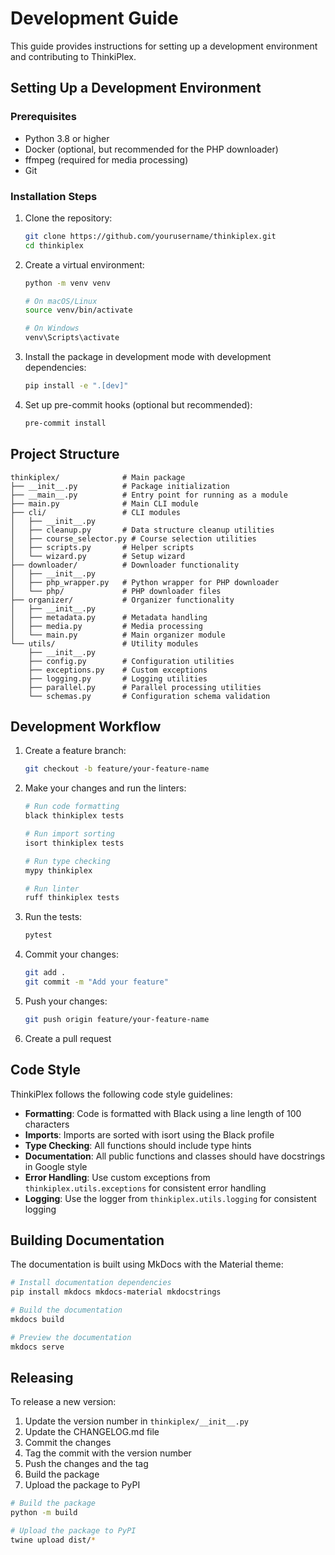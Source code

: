 # Development Guide

This guide provides instructions for setting up a development environment and contributing to ThinkiPlex.

## Setting Up a Development Environment

### Prerequisites

- Python 3.8 or higher
- Docker (optional, but recommended for the PHP downloader)
- ffmpeg (required for media processing)
- Git

### Installation Steps

1. Clone the repository:

   ```bash
   git clone https://github.com/yourusername/thinkiplex.git
   cd thinkiplex
   ```

2. Create a virtual environment:

   ```bash
   python -m venv venv

   # On macOS/Linux
   source venv/bin/activate

   # On Windows
   venv\Scripts\activate
   ```

3. Install the package in development mode with development dependencies:

   ```bash
   pip install -e ".[dev]"
   ```

4. Set up pre-commit hooks (optional but recommended):

   ```bash
   pre-commit install
   ```

## Project Structure

```
thinkiplex/              # Main package
├── __init__.py          # Package initialization
├── __main__.py          # Entry point for running as a module
├── main.py              # Main CLI module
├── cli/                 # CLI modules
│   ├── __init__.py
│   ├── cleanup.py       # Data structure cleanup utilities
│   ├── course_selector.py # Course selection utilities
│   ├── scripts.py       # Helper scripts
│   └── wizard.py        # Setup wizard
├── downloader/          # Downloader functionality
│   ├── __init__.py
│   ├── php_wrapper.py   # Python wrapper for PHP downloader
│   └── php/             # PHP downloader files
├── organizer/           # Organizer functionality
│   ├── __init__.py
│   ├── metadata.py      # Metadata handling
│   ├── media.py         # Media processing
│   └── main.py          # Main organizer module
└── utils/               # Utility modules
    ├── __init__.py
    ├── config.py        # Configuration utilities
    ├── exceptions.py    # Custom exceptions
    ├── logging.py       # Logging utilities
    ├── parallel.py      # Parallel processing utilities
    └── schemas.py       # Configuration schema validation
```

## Development Workflow

1. Create a feature branch:

   ```bash
   git checkout -b feature/your-feature-name
   ```

2. Make your changes and run the linters:

   ```bash
   # Run code formatting
   black thinkiplex tests

   # Run import sorting
   isort thinkiplex tests

   # Run type checking
   mypy thinkiplex

   # Run linter
   ruff thinkiplex tests
   ```

3. Run the tests:

   ```bash
   pytest
   ```

4. Commit your changes:

   ```bash
   git add .
   git commit -m "Add your feature"
   ```

5. Push your changes:

   ```bash
   git push origin feature/your-feature-name
   ```

6. Create a pull request

## Code Style

ThinkiPlex follows the following code style guidelines:

- **Formatting**: Code is formatted with Black using a line length of 100 characters
- **Imports**: Imports are sorted with isort using the Black profile
- **Type Checking**: All functions should include type hints
- **Documentation**: All public functions and classes should have docstrings in Google style
- **Error Handling**: Use custom exceptions from `thinkiplex.utils.exceptions` for consistent error handling
- **Logging**: Use the logger from `thinkiplex.utils.logging` for consistent logging

## Building Documentation

The documentation is built using MkDocs with the Material theme:

```bash
# Install documentation dependencies
pip install mkdocs mkdocs-material mkdocstrings

# Build the documentation
mkdocs build

# Preview the documentation
mkdocs serve
```

## Releasing

To release a new version:

1. Update the version number in `thinkiplex/__init__.py`
2. Update the CHANGELOG.md file
3. Commit the changes
4. Tag the commit with the version number
5. Push the changes and the tag
6. Build the package
7. Upload the package to PyPI

```bash
# Build the package
python -m build

# Upload the package to PyPI
twine upload dist/*
```